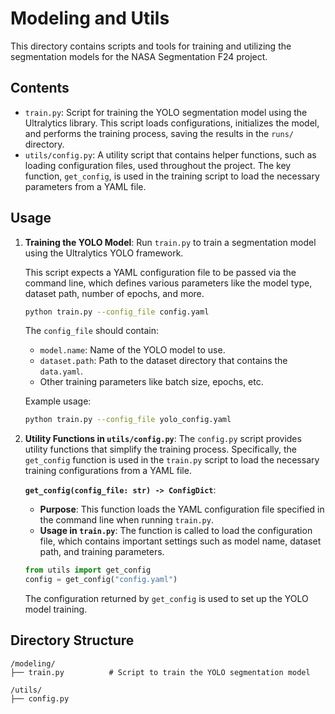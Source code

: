 # Modeling and Utils

This directory contains scripts and tools for training and utilizing the segmentation models for the NASA Segmentation F24 project.

## Contents

- `train.py`: Script for training the YOLO segmentation model using the Ultralytics library. This script loads configurations, initializes the model, and performs the training process, saving the results in the `runs/` directory.
- `utils/config.py`: A utility script that contains helper functions, such as loading configuration files, used throughout the project. The key function, `get_config`, is used in the training script to load the necessary parameters from a YAML file.

## Usage

1. **Training the YOLO Model**: 
   Run `train.py` to train a segmentation model using the Ultralytics YOLO framework.

   This script expects a YAML configuration file to be passed via the command line, which defines various parameters like the model type, dataset path, number of epochs, and more.

   ```sh
   python train.py --config_file config.yaml
   ```

   The `config_file` should contain:
   - `model.name`: Name of the YOLO model to use.
   - `dataset.path`: Path to the dataset directory that contains the `data.yaml`.
   - Other training parameters like batch size, epochs, etc.

   Example usage:
   ```sh
   python train.py --config_file yolo_config.yaml
   ```

2. **Utility Functions in `utils/config.py`**: 
   The `config.py` script provides utility functions that simplify the training process. Specifically, the `get_config` function is used in the `train.py` script to load the necessary training configurations from a YAML file. 

   **`get_config(config_file: str) -> ConfigDict`**:
   - **Purpose**: This function loads the YAML configuration file specified in the command line when running `train.py`.
   - **Usage in `train.py`**: The function is called to load the configuration file, which contains important settings such as model name, dataset path, and training parameters.

   ```python
   from utils import get_config
   config = get_config("config.yaml")
   ```

   The configuration returned by `get_config` is used to set up the YOLO model training.

## Directory Structure

```
/modeling/
├── train.py          # Script to train the YOLO segmentation model
```

```
/utils/
├── config.py        
```
